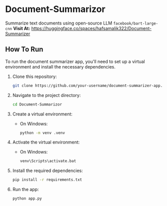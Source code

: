 # Document-Summarizor

Summarize text documents using open-source LLM `facebook/bart-large-cnn`
**Visit At:** https://huggingface.co/spaces/hafsamalik322/Document-Summarizer

## How To Run

To run the document summarizer app, you'll need to set up a virtual environment and install the necessary dependencies.

1. Clone this repository:

    ```bash
    git clone https://github.com/your-username/document-summarizer-app.git
    ```

2. Navigate to the project directory:

    ```bash
    cd Document-Summarizor
    ```

3. Create a virtual environment:

    - On Windows:
      
      ```bash
      python -m venv .venv
      ```

5. Activate the virtual environment:

    - On Windows:

        ```bash
        venv\Scripts\activate.bat
        ```

6. Install the required dependencies:

    ```bash
    pip install -r requirements.txt
    ```

7. Run the app:

    ```bash
    python app.py
    ```

